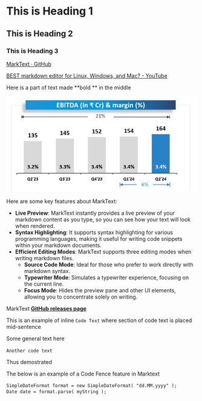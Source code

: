 # This is Heading 1

## This is Heading 2

### This is Heading 3



[MarkText · GitHub](https://github.com/marktext)

[BEST markdown editor for Linux, Windows, and Mac? - YouTube](https://www.youtube.com/watch?v=GJGpBw4bWFk&t=304s&ab_channel=TechHut)



Here is a part of text made **bold ** in the middle



![Screenshot 2024-05-04 121126.png](https://raw.githubusercontent.com/hobbes09/BkndEnggMrkTxtResources/main/2024/06/16-20-58-27-Screenshot%202024-05-04%20121126.png?token=ABHL56VK77WJNCHETCJJOGDGN4CNK)







Here are some key features about MarkText:

- **Live Preview**: MarkText instantly provides a live preview of your markdown content as you type, so you can see how your text will look when rendered.
- **Syntax Highlighting**: It supports syntax highlighting for various programming languages, making it useful for writing code snippets within your markdown documents.
- **Efficient Editing Modes**: MarkText supports three editing modes when writing markdown files.
  - **Source Code Mode**: Ideal for those who prefer to work directly with markdown syntax.
  - **Typewriter Mode**: Simulates a typewriter experience, focusing on the current line.
  - **Focus Mode**: Hides the preview pane and other UI elements, allowing you to concentrate solely on writing.



MarkText **[GitHub releases page](https://github.com/marktext/marktext/releases)**



This is an example of inline `Code Text` where section of code text is placed mid-sentence

Some general text here

`Another code text`

Thus demostrated



The below is an example of a Code Fence feature in Marktext

```
SimpleDateFormat format = new SimpleDateFormat( "dd.MM.yyyy" );
Date date = format.parse( myString );
```


